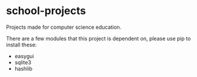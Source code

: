 # school-projects
Projects made for computer science education.

There are a few modules that this project is dependent on, please use pip to install these:
  - easygui
  - sqlite3
  - hashlib
